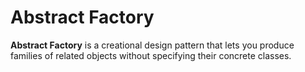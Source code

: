 Abstract Factory
===================

**Abstract Factory** is a creational design pattern that lets you produce families of related objects without specifying
their concrete classes.